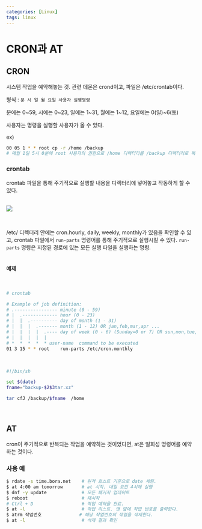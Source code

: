 ```yaml
---
categories: [Linux]
tags: linux
---
```


# CRON과 AT

## CRON

시스템 작업을 예약해놓는 것. 관련 데몬은 crond이고, 파일은 /etc/crontab이다.  

형식 : `분 시 일 월 요일 사용자 실행명령`

분에는 0~59, 시에는 0~23, 일에는 1~31, 월에는 1~12, 요일에는 0(일)~6(토)  

사용자는 명령을 실행할 사용자가 올 수 있다.

ex)

```bash
00 05 1 * * root cp -r /home /backup
# 매월 1일 5시 0분에 root 사용자의 권한으로 /home 디렉터리를 /backup 디렉터리로 복사한다.
```


### crontab

crontab 파일을 통해 주기적으로 실행할 내용을 디렉터리에 넣어놓고 작동하게 할 수 있다.  
<br/>

![](../../assets/img/cron1.png)  

<br/>

/etc/ 디렉터리 안에는 cron.hourly, daily, weekly, monthly가 있음을 확인할 수 있고, crontab 파일에서 `run-parts` 명령어를 통해 주기적으로 실행시킬 수 있다. `run-parts` 명령은 지정된 경로에 있는 모든 실행 파일을 실행하는 명령.  
<br/>

#### 예제  

<br/>

```bash
# crontab

# Example of job definition:
# .---------------- minute (0 - 59)
# |  .------------- hour (0 - 23)
# |  |  .---------- day of month (1 - 31)
# |  |  |  .------- month (1 - 12) OR jan,feb,mar,apr ...
# |  |  |  |  .---- day of week (0 - 6) (Sunday=0 or 7) OR sun,mon,tue,wed,thu,fri,sat
# |  |  |  |  |
# *  *  *  *  * user-name  command to be executed
01 3 15 * * root 	run-parts /etc/cron.monthly
```

<br/>

```sh
#!/bin/sh

set $(date)
fname="backup-$2$3tar.xz"

tar cfJ /backup/$fname  /home
```


<br/>

## AT

cron이 주기적으로 반복되는 작업을 예약하는 것이었다면,  at은 일회성 명령어를 예약하는 것이다.

### 사용 예  

```bash
$ rdate -s time.bora.net    # 원격 호스트 기준으로 date 세팅.
$ at 4:00 am tomorrow       # at 시작. 내일 오전 4시에 실행
$ dnf -y update             # 모든 패키지 업데이트
$ reboot                    # 재시작
# Ctrl + D                  # 작업 예약을 완료.
$ at -l                     # 작업 리스트. 맨 앞에 작업 번호를 출력한다.
$ atrm 작업번호              # 해당 작업번호의 작업을 삭제한다.
$ at -l                     # 삭제 결과 확인
```


